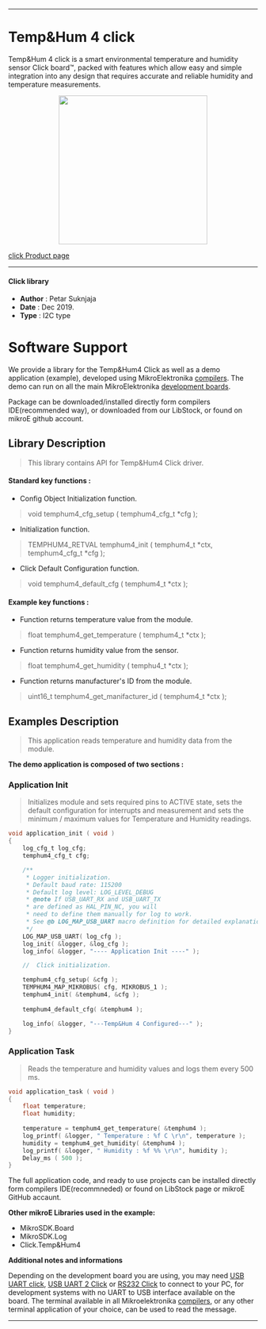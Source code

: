 

---
# Temp&Hum 4 click

Temp&Hum 4 click is a smart environmental temperature and humidity sensor Click board™, packed with features which allow easy and simple integration into any design that requires accurate and reliable humidity and temperature measurements. 

<p align="center">
  <img src="https://download.mikroe.com/images/click_for_ide/temphum4_click.png" height=300px>
</p>

[click Product page](https://www.mikroe.com/temp-hum-4-click)

---


#### Click library 

- **Author**        : Petar Suknjaja
- **Date**          : Dec 2019.
- **Type**          : I2C type


# Software Support

We provide a library for the Temp&Hum4 Click 
as well as a demo application (example), developed using MikroElektronika 
[compilers](https://shop.mikroe.com/compilers). 
The demo can run on all the main MikroElektronika [development boards](https://shop.mikroe.com/development-boards).

Package can be downloaded/installed directly form compilers IDE(recommended way), or downloaded from our LibStock, or found on mikroE github account. 

## Library Description

> This library contains API for Temp&Hum4 Click driver.

#### Standard key functions :

- Config Object Initialization function.
> void temphum4_cfg_setup ( temphum4_cfg_t *cfg ); 
 
- Initialization function.
> TEMPHUM4_RETVAL temphum4_init ( temphum4_t *ctx, temphum4_cfg_t *cfg );

- Click Default Configuration function.
> void temphum4_default_cfg ( temphum4_t *ctx );


#### Example key functions :

- Function returns temperature value from the module.
> float temphum4_get_temperature ( temphum4_t *ctx );
 
- Function returns humidity value from the sensor.
> float temphum4_get_humidity ( temphu4_t *ctx );

- Function returns manufacturer's ID from the module.
> uint16_t temphum4_get_manifacturer_id ( temphum4_t *ctx );

## Examples Description

> This application reads temperature and humidity data from the module.

**The demo application is composed of two sections :**

### Application Init 


> Initializes module and sets required pins to ACTIVE state, sets the default 
> configuration for interrupts and measurement and sets the minimum / maximum values for
> Temperature and Humidity readings. 

```c
void application_init ( void )
{
    log_cfg_t log_cfg;
    temphum4_cfg_t cfg;

    /** 
     * Logger initialization.
     * Default baud rate: 115200
     * Default log level: LOG_LEVEL_DEBUG
     * @note If USB_UART_RX and USB_UART_TX 
     * are defined as HAL_PIN_NC, you will 
     * need to define them manually for log to work. 
     * See @b LOG_MAP_USB_UART macro definition for detailed explanation.
     */
    LOG_MAP_USB_UART( log_cfg );
    log_init( &logger, &log_cfg );
    log_info( &logger, "---- Application Init ----" );

    //  Click initialization.

    temphum4_cfg_setup( &cfg );
    TEMPHUM4_MAP_MIKROBUS( cfg, MIKROBUS_1 );
    temphum4_init( &temphum4, &cfg );
    
    temphum4_default_cfg( &temphum4 );

    log_info( &logger, "---Temp&Hum 4 Configured---" );
}
```

### Application Task

> Reads the temperature and humidity values and logs them every 500 ms.

```c
void application_task ( void )
{
    float temperature;
    float humidity;
    
    temperature = temphum4_get_temperature( &temphum4 );
    log_printf( &logger, " Temperature : %f C \r\n", temperature );
    humidity = temphum4_get_humidity( &temphum4 );
    log_printf( &logger, " Humidity : %f %% \r\n", humidity );
    Delay_ms ( 500 );
}
```

The full application code, and ready to use projects can be  installed directly form compilers IDE(recommneded) or found on LibStock page or mikroE GitHub accaunt.

**Other mikroE Libraries used in the example:** 

- MikroSDK.Board
- MikroSDK.Log
- Click.Temp&Hum4

**Additional notes and informations**

Depending on the development board you are using, you may need 
[USB UART click](https://shop.mikroe.com/usb-uart-click), 
[USB UART 2 Click](https://shop.mikroe.com/usb-uart-2-click) or 
[RS232 Click](https://shop.mikroe.com/rs232-click) to connect to your PC, for 
development systems with no UART to USB interface available on the board. The 
terminal available in all Mikroelektronika 
[compilers](https://shop.mikroe.com/compilers), or any other terminal application 
of your choice, can be used to read the message.



---
